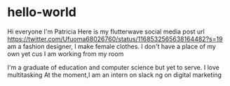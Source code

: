 # hello-world
Hi everyone
I'm Patricia
Here is my flutterwave social media post url
https://twitter.com/Ufuoma68026760/status/1168532565638164482?s=19 am a fashion designer, I make female clothes. I don't have a place of my own yet cus I am working from my room

I'm a graduate of education and computer science but yet to serve.
I love multitasking
At the moment,I am an intern on slack ng on digital marketing
